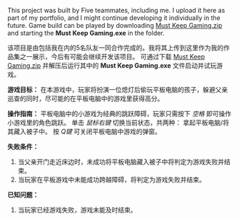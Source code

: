 This project was built by Five teammates, including me. I upload it here as part of my portfolio, and I might continue developing it individually in the future.
Game build can be played by downloading [Must Keep Gaming.zip](https://github.com/RockaQrow00/Must-Keep-Gaming/blob/main/Must%20Keep%20Gaming.zip) and starting the **Must Keep Gaming.exe** in the folder.


该项目是由包括我在内的5名队友一同合作完成的。我将其上传到这里作为我的作品集之一展示，今后有可能会继续开发该项目。
可通过下载 [Must Keep Gaming.zip](https://github.com/RockaQrow00/Must-Keep-Gaming/blob/main/Must%20Keep%20Gaming.zip) 并解压后运行其中的 **Must Keep Gaming.exe** 文件启动并试玩游戏。

**游戏目标：**
在本游戏中，玩家将扮演一位熄灯后偷玩平板电脑的孩子，躲避父亲巡查的同时，尽可能的在平板电脑中的游戏里获得高分。

**操作指南：**
平板电脑中的小游戏为经典的跳跃障碍，玩家只需按下 _空格_ 即可操作小游戏里的角色跳跃。
单击 _鼠标右键_ 切换当前状态，共两种： 拿起平板电脑/将其藏入被子中。
按 _Q键_ 可关闭平板电脑中游戏的弹窗。

**失败条件：**
1. 当父亲开门走近床边时，未成功将平板电脑藏入被子中将判定为游戏失败并结束。
2. 当玩家在平板游戏中未能成功跨越障碍，将判定为游戏失败并结束。

**已知问题：**
1. 当玩家已经游戏失败，游戏未能及时结束。
